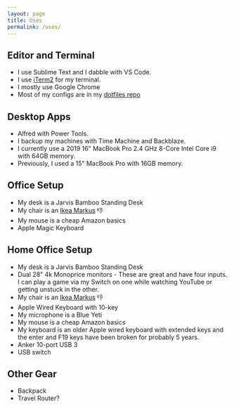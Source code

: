 ```yaml
---
layout: page
title: Uses
permalink: /uses/
---
```


## Editor and Terminal

- I use Sublime Text and I dabble with VS Code.
- I use [iTerm2](https://www.iterm2.com/) for my terminal.
- I mostly use Google Chrome 
- Most of my configs are in my [dotfiles repo](https://github.com/jefftriplett/dotfiles)

## Desktop Apps

- Alfred with Power Tools.
- I backup my machines with Time Machine and Backblaze.
- I currently use a 2019 16" MacBook Pro 2.4 GHz 8-Core Intel Core i9 with 64GB memory.
- Previously, I used a 15" MacBook Pro with 16GB memory.

## Office Setup

- My desk is a Jarvis Bamboo Standing Desk
- My chair is an [Ikea Markus](https://www.ikea.com/us/en/catalog/products/00103102/) :thumbsdown:
- My mouse is a cheap Amazon basics
- Apple Magic Keyboard

## Home Office Setup

- My desk is a Jarvis Bamboo Standing Desk
- Dual 28" 4k Monoprice monitors - These are great and have four inputs. I can play a game via my Switch on one while watching YouTube or getting unstuck in the other. 
- My chair is an [Ikea Markus](https://www.ikea.com/us/en/catalog/products/00103102/) :thumbsdown:
- Apple Wired Keyboard with 10-key
- My microphone is a Blue Yeti
- My mouse is a cheap Amazon basics
- My keyboard is an older Apple wired keyboard with extended keys and the enter and F19 keys have been broken for probably 5 years. 
- Anker 10-port USB 3
- USB switch

## Other Gear

- Backpack
- Travel Router? 
